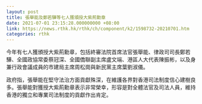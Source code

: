 ```yaml
---
layout: post
title: 張舉能及鄭若驊等七人獲頒授大紫荊勳章
date: 2021-07-01 23:15:28.000000000 +08:00
link: https://news.rthk.hk/rthk/ch/component/k2/1598732-20210701.htm
categories: rthk
---
```


今年有七人獲頒授大紫荊勳章，包括終審法院首席法官張舉能、律政司司長鄭若驊、全國政協常委蔡冠深、全國僑聯副主席盧文端、港區人大代表陳振彬，以及身兼行政會議成員的市建局主席周松崗與新民黨主席葉劉淑儀。

政府指，張舉能在堅守法治方面貢獻殊深，在維護各界對香港司法制度信心建樹良多。張舉能對獲授大紫荊勳章表示非常榮幸，形容是對全體法官及司法人員，維持香港的獨立和專業司法制度的貢獻作出肯定。
